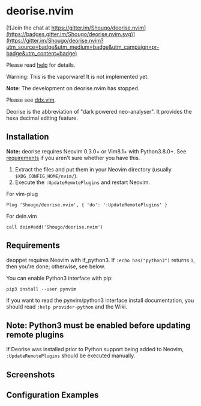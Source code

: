 deorise.nvim
============

[![Join the chat at https://gitter.im/Shougo/deorise.nvim](https://badges.gitter.im/Shougo/deorise.nvim.svg)](https://gitter.im/Shougo/deorise.nvim?utm_source=badge&utm_medium=badge&utm_campaign=pr-badge&utm_content=badge)

Please read [help](doc/deorise.txt) for details.

Warning: This is the vaporware!  It is not implemented yet.

**Note**: The development on deorise.nvim has stopped.

Please see [ddx.vim](https://github.com/Shougo/ddx.vim).

Deorise is the abbreviation of "dark powered neo-analyser".  It
provides the hexa decimal editing feature.


## Installation

**Note:** deorise requires Neovim 0.3.0+ or Vim8.1+ with Python3.8.0+.  See
[requirements](#requirements) if you aren't sure whether you have this.

1. Extract the files and put them in your Neovim directory
   (usually `$XDG_CONFIG_HOME/nvim/`).
2. Execute the `:UpdateRemotePlugins` and restart Neovim.


For vim-plug

```viml
Plug 'Shougo/deorise.nvim', { 'do': ':UpdateRemotePlugins' }
```

For dein.vim

```viml
call dein#add('Shougo/deorise.nvim')
```


## Requirements

deoppet requires Neovim with if\_python3.
If `:echo has("python3")` returns `1`, then you're done; otherwise, see below.

You can enable Python3 interface with pip:

    pip3 install --user pynvim

If you want to read the pynvim/python3 interface install documentation,
you should read `:help provider-python` and the Wiki.


## Note: Python3 must be enabled before updating remote plugins
If Deorise was installed prior to Python support being added to Neovim,
`:UpdateRemotePlugins` should be executed manually.


## Screenshots


## Configuration Examples

```vim
```
